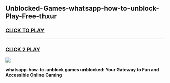 
## Unblocked-Games-whatsapp-how-to-unblock-Play-Free-thxur
<h3>
<a href="https://premium76.site?title=whatsapp-how-to-unblock&ref=21A">CLICK TO PLAY</a></h3>
<hr>

<h3>
<a href="https://premium76.site?title=whatsapp-how-to-unblock&ref=21A">CLICK 2 PLAY</a>
  
</h3>

<a href="https://premium76.site?title=whatsapp-how-to-unblock&ref=21A"><img src="https://clearcache.store/games.png"></a>


**whatsapp-how-to-unblock games unblocked: Your Gateway to Fun and Accessible Online Gaming**
